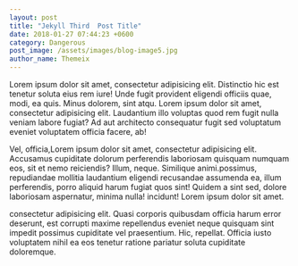 ```yaml
---
layout: post
title: "Jekyll Third  Post Title"
date: 2018-01-27 07:44:23 +0600
category: Dangerous
post_image: /assets/images/blog-image5.jpg
author_name: Themeix
---
```

Lorem ipsum dolor sit amet, consectetur adipisicing elit. Distinctio hic est tenetur soluta eius rem iure! Unde fugit provident eligendi officiis quae, modi, ea quis. Minus dolorem, sint atqu. Lorem ipsum dolor sit amet, consectetur adipisicing elit. Laudantium illo voluptas quod rem fugit nulla veniam labore fugiat? Ad aut architecto consequatur fugit sed voluptatum eveniet voluptatem officia facere, ab!

Vel, officia,Lorem ipsum dolor sit amet, consectetur adipisicing elit. Accusamus cupiditate dolorum perferendis laboriosam quisquam numquam eos, sit et nemo reiciendis? Illum, neque. Similique animi.possimus, repudiandae mollitia laudantium eligendi recusandae assumenda ea, illum perferendis, porro aliquid harum fugiat quos sint! Quidem a sint sed, dolore laboriosam aspernatur, minima nulla! incidunt! Lorem ipsum dolor sit amet. 

consectetur adipisicing elit. Quasi corporis quibusdam officia harum error deserunt, est corrupti maxime repellendus eveniet neque quisquam sint impedit possimus cupiditate vel praesentium. Hic, repellat. Officia iusto voluptatem nihil ea eos tenetur ratione pariatur soluta cupiditate doloremque.

